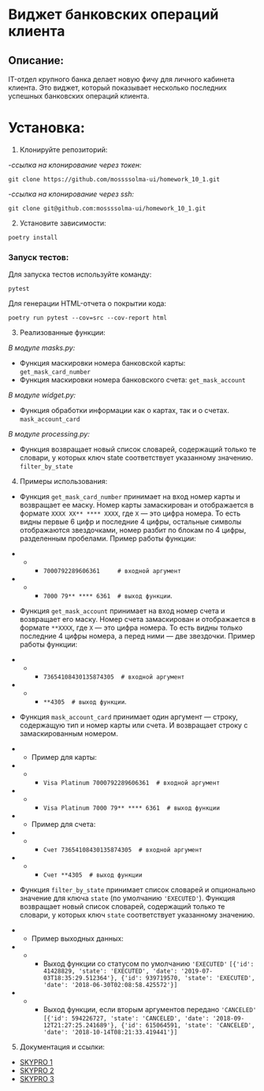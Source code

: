# Виджет банковских операций клиента
   
## Описание:
IT-отдел крупного банка делает новую фичу для личного кабинета клиента. Это виджет, который показывает несколько последних успешных банковских операций клиента.

# Установка:

1. Клонируйте репозиторий:

-*ссылка на клонирование через токен:*
```HTTPS
git clone https://github.com/mossssolma-ui/homework_10_1.git
```
-*ссылка на клонирование через ssh:*
```SSH
git clone git@github.com:mossssolma-ui/homework_10_1.git
```
2. Установите зависимости:
```
poetry install
```
### Запуск тестов:
Для запуска тестов используйте команду:
```
pytest
```
Для генерации HTML-отчета о покрытии кода:
```
poetry run pytest --cov=src --cov-report html
```

3. Реализованные функции:

*В модуле masks.py:*
+ Функция маскировки номера банковской карты: 
`get_mask_card_number`
+ Функция маскировки номера банковского счета: 
`get_mask_account`

*В модуле widget.py:*
+ Функция обработки информации как о картах, так и о счетах.
`mask_account_card`

*В модуле processing.py:*
+ Функция возвращает новый список словарей, содержащий только те словари, у которых ключ 
state соответствует указанному значению.
`filter_by_state`

4. Примеры использования:

+ Функция `get_mask_card_number` принимает на вход номер карты и возвращает ее маску. Номер карты замаскирован и отображается в формате 
`XXXX XX** **** XXXX`, где `X` — это цифра номера. То есть видны первые 6 цифр и последние 4 цифры, остальные символы отображаются звездочками, номер разбит по блокам по 4 цифры, разделенным пробелами. Пример работы функции:
+ + + `7000792289606361     # входной аргумент`
+ + + `7000 79** **** 6361  # выход функции`.


+ Функция `get_mask_account` принимает на вход номер счета и возвращает его маску. Номер счета замаскирован и отображается в формате 
`**XXXX`, где `X` — это цифра номера. То есть видны только последние 4 цифры номера, а перед ними — две звездочки. Пример работы функции:
+ + + `73654108430135874305  # входной аргумент`
+ + + `**4305  # выход функции`.


+ Функция `mask_account_card` принимает один аргумент — строку, содержащую тип и номер карты или счета. И возвращает строку с замаскированным номером.
+ + Пример для карты:
+ + + `Visa Platinum 7000792289606361  # входной аргумент`
+ + + `Visa Platinum 7000 79** **** 6361  # выход функции`
+ + Пример для счета:
+ + + `Счет 73654108430135874305  # входной аргумент`
+ + + `Счет **4305  # выход функции`


+ Функция `filter_by_state` принимает список словарей и опционально значение для ключа 
`state` (по умолчанию `'EXECUTED'`). Функция возвращает новый список словарей, содержащий только те словари, у которых ключ 
`state` соответствует указанному значению. 
+ + Пример выходных данных:
+ + + Выход функции со статусом по умолчанию `'EXECUTED'`
`[{'id': 41428829, 'state': 'EXECUTED', 'date': '2019-07-03T18:35:29.512364'}, {'id': 939719570, 'state': 'EXECUTED', 'date': '2018-06-30T02:08:58.425572'}]`

+ + + Выход функции, если вторым аргументов передано `'CANCELED'`
`[{'id': 594226727, 'state': 'CANCELED', 'date': '2018-09-12T21:27:25.241689'}, {'id': 615064591, 'state': 'CANCELED', 'date': '2018-10-14T08:21:33.419441'}]`


5. Документация и ссылки:
+ [SKYPRO 1](https://my.sky.pro/student-cabinet/stream-lesson/182802/homework-requirements)
+ [SKYPRO 2](https://my.sky.pro/student-cabinet/stream-lesson/182803/homework-requirements)
+ [SKYPRO 3](https://my.sky.pro/student-cabinet/stream-lesson/182804/homework-requirements)
